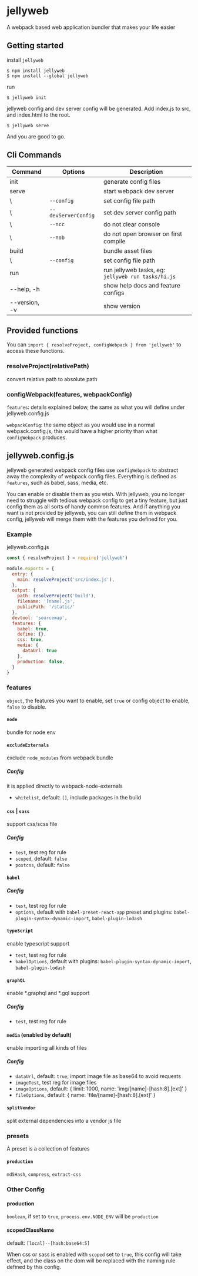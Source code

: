 # jellyweb

A webpack based web application bundler that makes your life easier

## Getting started

install `jellyweb`
```
$ npm install jellyweb
$ npm install --global jellyweb
```

run
```
$ jellyweb init
```

jellyweb config and dev server config will be generated.
Add index.js to src, and index.html to the root.

```
$ jellyweb serve
```
And you are good to go.

## Cli Commands

| Command       | Options             | Description                                        |
|---------------|---------------------|----------------------------------------------------|
| init          |                     | generate config files                              |
| serve         |                     | start webpack dev server                           |
| \             | `--config`          | set config file path                               |
| \             | `--devServerConfig` | set dev server config path                         |
| \             | `--ncc`             | do not clear console                               |
| \             | `--nob`             | do not open browser on first compile               |
| build         |                     | bundle asset files                                 |
| \             | `--config`          | set config file path                               |
| run           |                     | run jellyweb tasks, eg: `jellyweb run tasks/hi.js` |
| --help, -h    |                     | show help docs and feature configs                 |
| --version, -v |                     | show version                                       |

## Provided functions

You can `import { resolveProject, configWebpack } from 'jellyweb'` to access these functions.

### resolveProject(relativePath)

convert relative path to absolute path

### configWebpack(features, webpackConfig)

`features`: details explained below, the same as what you will define under jellyweb.config.js

`webpackConfig`: the same object as you would use in a normal webpack.config.js, this would have a higher priority than what `configWebpack` produces.

## jellyweb.config.js

jellyweb generated webpack config files use `configWebpack` to abstract away the complexity of webpack config files. Everything is defined as `features`, such as babel, sass, media, etc.

You can enable or disable them as you wish. With jellyweb, you no longer need to struggle with tedious webpack config to get a tiny feature, but just config them as all sorts of handy common features. And if anything you want is not provided by jellyweb, you can still define them in webpack config, jellyweb will merge them with the features you defined for you.

### Example

jellyweb.config.js

```js
const { resolveProject } = require('jellyweb')

module.exports = {
  entry: {
    main: resolveProject('src/index.js'),
  },
  output: {
    path: resolveProject('build'),
    filename: '[name].js',
    publicPath: '/static/'
  },
  devtool: 'sourcemap',
  features: {
    babel: true,
    define: {},
    css: true,
    media: {
      dataUrl: true
    },
    production: false,
  }
}
```

### features

`object`, the features you want to enable, set `true` or config object to enable, `false` to disable.

#### `node`

bundle for node env

#### `excludeExternals`

exclude `node_modules` from webpack bundle

##### Config

it is applied directly to webpack-node-externals

- `whitelist`, default: `[]`, include packages in the build

#### `css` | `sass`

support css/scss file

##### Config

- `test`, test reg for rule
- `scoped`, default: `false`
- `postcss`, default: `false`

#### `babel`

##### Config

- `test`, test reg for rule
- `options`, default with `babel-preset-react-app` preset and plugins: `babel-plugin-syntax-dynamic-import`, `babel-plugin-lodash`

#### `typeScript`

enable typescript support

- `test`, test reg for rule
- `babelOptions`, default with plugins: `babel-plugin-syntax-dynamic-import`, `babel-plugin-lodash`

#### `graphQL`

enable *.graphql and *.gql support

##### Config

- `test`, test reg for rule

#### `media` (enabled by default)

enable importing all kinds of files

##### Config

- `dataUrl`, default: `true`, import image file as base64 to avoid requests
- `imageTest`, test reg for image files
- `imageOptions`, default: { limit: 1000, name: 'img/[name]-[hash:8].[ext]' }
- `fileOptions`, default: { name: 'file/[name]-[hash:8].[ext]' }

#### `splitVendor`

split external dependencies into a vendor js file

### presets

A preset is a collection of features

#### `production`

`md5Hash`, `compress`, `extract-css`

### Other Config

#### production

`boolean`, if set to `true`, `process.env.NODE_ENV` will be `production`

#### scopedClassName

default: `[local]--[hash:base64:5]`

When css or sass is enabled with `scoped` set to `true`, this config will take effect, and the class on the dom will be replaced with the naming rule defined by this config.
